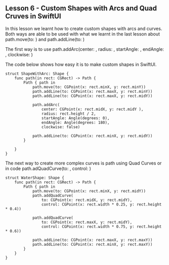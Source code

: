 ## Lesson 6 - Custom Shapes with Arcs and Quad Cruves in SwiftUI

In this lesson we learnt how to create custom shapes with arcs and curves.
Both ways are able to be used with what we learnt in the last lesson about path.move(to: ) and path.addLine(to: )

The first way is to use path.addArc(center: , radius: , startAngle: , endAngle: , clockwise: )

The code below shows how easy it is to make custom shapes in SwiftUI.

```
struct ShapeWithArc: Shape {
    func path(in rect: CGRect) -> Path {
        Path { path in
            path.move(to: CGPoint(x: rect.minX, y: rect.minY))
            path.addLine(to: CGPoint(x: rect.maxX, y: rect.minY))
            path.addLine(to: CGPoint(x: rect.maxX, y: rect.midY))

            path.addArc(
                center: CGPoint(x: rect.midX, y: rect.midY ),
                radius: rect.height / 2,
                startAngle: Angle(degrees: 0),
                endAngle: Angle(degrees: 180),
                clockwise: false)

            path.addLine(to: CGPoint(x: rect.minX, y: rect.midY))
        }

    }
}
```

The next way to create more complex curves is path using Quad Curves or in code path.adQuadCurve(to: , control: )

```
struct WaterShape: Shape {
    func path(in rect: CGRect) -> Path {
        Path { path in
            path.move(to: CGPoint(x: rect.minX, y: rect.midY))
            path.addQuadCurve(
                to: CGPoint(x: rect.midX, y: rect.midY),
                control: CGPoint(x: rect.width * 0.25, y: rect.height * 0.4))

            path.addQuadCurve(
                to: CGPoint(x: rect.maxX, y: rect.midY),
                control: CGPoint(x: rect.width * 0.75, y: rect.height * 0.6))

            path.addLine(to: CGPoint(x: rect.maxX, y: rect.maxY))
            path.addLine(to: CGPoint(x: rect.minX, y: rect.maxY))
        }
    }
}
```
